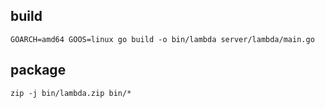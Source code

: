 ## build

```
GOARCH=amd64 GOOS=linux go build -o bin/lambda server/lambda/main.go
```

## package

```
zip -j bin/lambda.zip bin/*
```